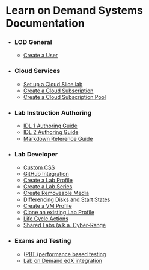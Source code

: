 # Learn on Demand Systems Documentation

+ ### LOD General

    - <a href="https://raw.githubusercontent.com/LearnOnDemandSystems/docs/master/lod-documentation/create-user.md">Create a User</a>

+ ### Cloud Services

    - <a href="https://raw.githubusercontent.com/LearnOnDemandSystems/guides/master/cloud-slice/cloud-slice.md">Set up a Cloud Slice lab</a>
    - <a href="https://raw.githubusercontent.com/LearnOnDemandSystems/docs/master/lod-documentation/create-cloud-subscription.md">Create a Cloud Subscription</a>
    - <a href="https://raw.githubusercontent.com/LearnOnDemandSystems/docs/master/lod-documentation/create-cloud-subscription-pool.md">Create a Cloud Subscription Pool</a>
    
+ ### Lab Instruction Authoring

    - <a href="https://raw.githubusercontent.com/LearnOnDemandSystems/guides/master/idl/idlv3.md">IDL 1 Authoring Guide </a>
    - <a href="https://raw.githubusercontent.com/LearnOnDemandSystems/guides/master/idl2/idlv2-authoring-guide-and-best-practice.md">IDL 2 Authoring Guide</a>
    - <a href="https://raw.githubusercontent.com/LearnOnDemandSystems/guides/master/idl2/markdown-user-guide.md">Markdown Reference Guide</a>
    
+ ### Lab Developer

    - <a href="https://raw.githubusercontent.com/LearnOnDemandSystems/docs/master/lod-documentation/custom-css-guide.md">Custom CSS</a>
    - <a href="https://raw.githubusercontent.com/LearnOnDemandSystems/guides/master/github-integration/github-integration.md">GitHub Integration</a>
    - <a href="https://raw.githubusercontent.com/LearnOnDemandSystems/docs/master/lod-documentation/create-lab-profile.md">Create a Lab Profile</a>
    - <a href="https://raw.githubusercontent.com/LearnOnDemandSystems/docs/master/lod-documentation/create-lab-series.md">Create a Lab Series</a>
    - <a href="https://raw.githubusercontent.com/LearnOnDemandSystems/docs/master/lod-documentation/create-removeable-media.md">Create Removeable Media</a>
    - <a href="https://raw.githubusercontent.com/LearnOnDemandSystems/docs/master/lod-documentation/diff-disk-and-start-states.md">Differencing Disks and Start States</a>
    - <a href="https://raw.githubusercontent.com/LearnOnDemandSystems/docs/master/lod-documentation/create-vm-profile.md">Create a VM Profile</a>
    - <a href="https://raw.githubusercontent.com/LearnOnDemandSystems/docs/master/lod-documentation/clone-lab-profile.md">Clone an existing Lab Profile</a>
    - <a href="https://raw.githubusercontent.com/LearnOnDemandSystems/guides/master/lca/life-cycle-actions-guide.md">Life Cycle Actions</a>
    - <a href="https://raw.githubusercontent.com/LearnOnDemandSystems/guides/master/sl/sharedlabs.md">Shared Labs (a.k.a. Cyber-Range</a>
   
+ ### Exams and Testing

  - (<a href="https://raw.githubusercontent.com/LearnOnDemandSystems/guides/master/pbt/lodpbtguide.md">PBT (performance based testing</a>
  - <a href="https://raw.githubusercontent.com/LearnOnDemandSystems/guides/master/lti/lod-lti.md">Lab on Demand edX integration</a>
   



